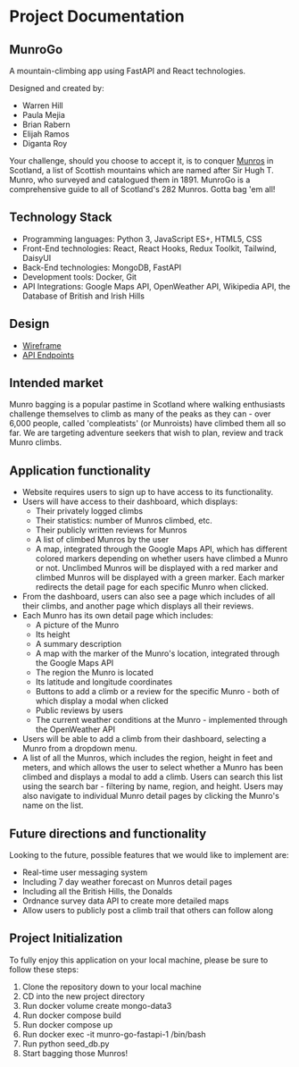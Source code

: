 # Project Documentation

## MunroGo

A mountain-climbing app using FastAPI and React technologies.

Designed and created by:

- Warren Hill
- Paula Mejia
- Brian Rabern
- Elijah Ramos
- Diganta Roy

Your challenge, should you choose to accept it, is to conquer [Munros](https://en.wikipedia.org/wiki/Munro) in Scotland, a list of Scottish mountains which are named after Sir Hugh T. Munro, who surveyed and catalogued them in 1891. MunroGo is a comprehensive guide to all of Scotland's 282 Munros. Gotta bag 'em all!

## Technology Stack

- Programming languages: Python 3, JavaScript ES+, HTML5, CSS
- Front-End technologies: React, React Hooks, Redux Toolkit, Tailwind, DaisyUI
- Back-End technologies: MongoDB, FastAPI
- Development tools: Docker, Git
- API Integrations: Google Maps API, OpenWeather API, Wikipedia API, the Database of British and Irish Hills

## Design
- [Wireframe](https://gitlab.com/elijahram/munro-go/-/blob/main/docs/Wireframe.png)
- [API Endpoints](https://gitlab.com/elijahram/munro-go/-/blob/main/docs/api-endpoints.md)

## Intended market

Munro bagging is a popular pastime in Scotland where walking enthusiasts challenge themselves to climb as many of the peaks as they can - over 6,000 people, called 'compleatists' (or Munroists) have climbed them all so far. We are targeting adventure seekers that wish to plan, review and track Munro climbs.

## Application functionality

- Website requires users to sign up to have access to its functionality.
- Users will have access to their dashboard, which displays:
  - Their privately logged climbs
  - Their statistics: number of Munros climbed, etc.
  - Their publicly written reviews for Munros
  - A list of climbed Munros by the user
  - A map, integrated through the Google Maps API, which has different colored markers depending on whether users have climbed a Munro or not. Unclimbed Munros will be displayed with a red marker and climbed Munros will be displayed with a green marker. Each marker redirects the detail page for each specific Munro when clicked.
- From the dashboard, users can also see a page which includes of all their climbs, and another page which displays all their reviews.
- Each Munro has its own detail page which includes:
  - A picture of the Munro
  - Its height
  - A summary description
  - A map with the marker of the Munro's location, integrated through the Google Maps API
  - The region the Munro is located
  - Its latitude and longitude coordinates
  - Buttons to add a climb or a review for the specific Munro - both of which display a modal when clicked
  - Public reviews by users
  - The current weather conditions at the Munro - implemented through the OpenWeather API
- Users will be able to add a climb from their dashboard, selecting a Munro from a dropdown menu.
- A list of all the Munros, which includes the region, height in feet and meters, and which allows the user to select whether a Munro has been climbed and displays a modal to add a climb. Users can search this list using the search bar - filtering by name, region, and height. Users may also navigate to individual Munro detail pages by clicking the Munro's name on the list.

## Future directions and functionality

Looking to the future, possible features that we would like to implement are:

- Real-time user messaging system
- Including 7 day weather forecast on Munros detail pages
- Including all the British Hills, the Donalds
- Ordnance survey data API to create more detailed maps
- Allow users to publicly post a climb trail that others can follow along

## Project Initialization

To fully enjoy this application on your local machine, please be sure to follow these steps:

1. Clone the repository down to your local machine
2. CD into the new project directory
3. Run docker volume create mongo-data3
4. Run docker compose build
5. Run docker compose up
6. Run docker exec -it munro-go-fastapi-1 /bin/bash
7. Run python seed_db.py
8. Start bagging those Munros!
